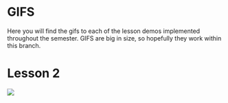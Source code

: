 # GIFS

Here you will find the gifs to each of the lesson demos implemented throughout the semester. GIFS are big in size, so hopefully they work within this branch. 

# Lesson 2
<img src="Lesson2.gif" />